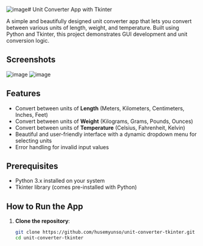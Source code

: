 ![image](https://github.com/user-attachments/assets/cb3a9422-5857-4713-9750-f95400ba0e7d)# Unit Converter App with Tkinter

A simple and beautifully designed unit converter app that lets you convert between various units of length, weight, and temperature. Built using Python and Tkinter, this project demonstrates GUI development and unit conversion logic.
## Screenshots
![image](https://github.com/user-attachments/assets/1388cfa6-4985-4d9a-a31c-ba4f5d70686c)
![image](https://github.com/user-attachments/assets/010d4641-66a1-43ba-aab7-bc7e228f5c8a)

## Features

- Convert between units of **Length** (Meters, Kilometers, Centimeters, Inches, Feet)
- Convert between units of **Weight** (Kilograms, Grams, Pounds, Ounces)
- Convert between units of **Temperature** (Celsius, Fahrenheit, Kelvin)
- Beautiful and user-friendly interface with a dynamic dropdown menu for selecting units
- Error handling for invalid input values

## Prerequisites

- Python 3.x installed on your system
- Tkinter library (comes pre-installed with Python)

## How to Run the App

1. **Clone the repository**:
   ```bash
   git clone https://github.com/husemyunso/unit-converter-tkinter.git
   cd unit-converter-tkinter
